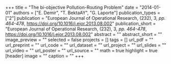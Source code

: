 +++
title = "The bi-objective Pollution-Routing Problem"
date = "2014-01-01"
authors = ["E. Demir", "T. BektaAY", "G. Laporte"]
publication_types = ["2"]
publication = "European Journal of Operational Research, (232), 3, _pp. 464-478_, https://doi.org/10.1016/j.ejor.2013.08.002"
publication_short = "European Journal of Operational Research, (232), 3, _pp. 464-478_, https://doi.org/10.1016/j.ejor.2013.08.002"
abstract = ""
abstract_short = ""
image_preview = ""
selected = false
projects = []
tags = []
url_pdf = ""
url_preprint = ""
url_code = ""
url_dataset = ""
url_project = ""
url_slides = ""
url_video = ""
url_poster = ""
url_source = ""
math = true
highlight = true
[header]
image = ""
caption = ""
+++
